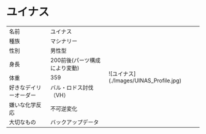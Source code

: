 # ユイナス

<table>
  <tr>
    <td>名前</td><td>ユイナス</td><td rowspan=8>![ユイナス](./Images/UINAS_Profile.jpg)</td>
  </tr>
  <tr>
    <td>種族</td><td>マシナリー</td>
  </tr>
  <tr>
    <td>性別</td><td>男性型</td>
  </tr>
  <tr>
    <td>身長</td><td>200前後(パーツ構成により変動)</td>
  </tr>
  <tr>
    <td>体重</td><td>359</td>
  </tr>
  <tr>
    <td>好きなデイリーオーダー</td><td>バル・ロドス討伐（VH）</td>
  </tr>
  <tr>
    <td>嫌いな化学反応</td><td>不可逆変化</td>
  </tr>
  <tr>
    <td>大切なもの</td><td>バックアップデータ</td>
  </tr>
</table>
